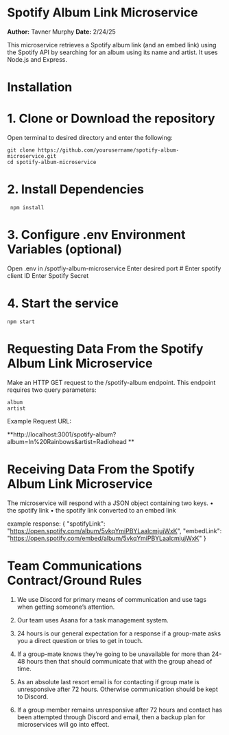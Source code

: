 # Spotify Album Link Microservice
**Author:** Tavner Murphy
**Date:** 2/24/25

This microservice retrieves a Spotify album link (and an embed link) using the Spotify API by searching for an album using its name and artist. It uses Node.js and Express.
 
# Installation

# 1. Clone or Download the repository
Open terminal to desired directory and enter the following:
    
    git clone https://github.com/yourusername/spotify-album-microservice.git
    cd spotify-album-microservice
 

# 2. Install Dependencies
     npm install

# 3. Configure .env Environment Variables (optional)
Open .env in /spotfiy-album-microservice
    Enter desired port #
    Enter spotify client ID
    Enter Spotify Secret

# 4. Start the service
    npm start


# Requesting Data From the Spotify Album Link Microservice

Make an HTTP GET request to the /spotify-album endpoint. This endpoint requires two query parameters:

    album
    artist
    
Example Request URL: 
	
**http://localhost:3001/spotify-album?album=In%20Rainbows&artist=Radiohead
**


# Receiving Data From the Spotify Album Link Microservice
The microservice will respond with a JSON object containing two keys.
	•	the spotify link
	•	the spotify link converted to an embed link

example response:
{
  "spotifyLink": "https://open.spotify.com/album/5vkqYmiPBYLaalcmjujWxK",
  "embedLink": "https://open.spotify.com/embed/album/5vkqYmiPBYLaalcmjujWxK"
}


# Team Communications Contract/Ground Rules
1) We use Discord for primary means of communication and use tags when getting someone’s attention.

2) Our team uses Asana for a task management system.

3) 24 hours is our general expectation for a response if a group-mate asks you a direct question or tries to get in touch.

4) If a group-mate knows they’re going to be unavailable for more than 24-48 hours then that should communicate that with the group ahead of time.

5) As an absolute last resort email is for contacting if group mate is unresponsive after 72 hours. Otherwise communication should be kept to Discord.

6) If a group member remains unresponsive after 72 hours and contact has been attempted through Discord and email, then a backup plan for microservices will go into effect.








